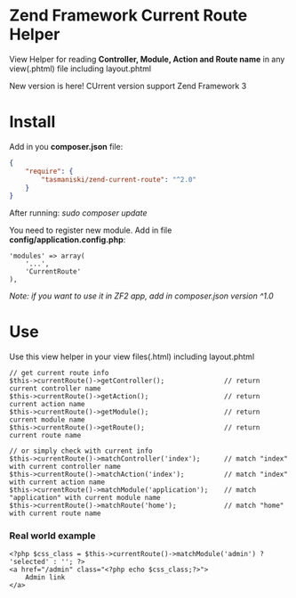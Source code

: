 # Zend Framework Current Route Helper
View Helper for reading **Controller, Module, Action and Route name** in any view(.phtml) file including layout.phtml

New version is here! CUrrent version support Zend Framework 3

# Install

Add in you **composer.json** file:

```json
{
    "require": {
        "tasmaniski/zend-current-route": "^2.0"
    }
}
```
After running: *sudo composer update* 

You need to register new module. Add in file **config/application.config.php**: 

```
'modules' => array(
    '...',
    'CurrentRoute'
),
```

*Note: if you want to use it in ZF2 app, add in composer.json version ^1.0*


# Use
Use this view helper in your view files(.html) including layout.phtml
```
// get current route info
$this->currentRoute()->getController();               // return current controller name
$this->currentRoute()->getAction();                   // return current action name
$this->currentRoute()->getModule();                   // return current module name
$this->currentRoute()->getRoute();                    // return current route name

// or simply check with current info
$this->currentRoute()->matchController('index');      // match "index" with current controller name
$this->currentRoute()->matchAction('index');          // match "index" with current action name
$this->currentRoute()->matchModule('application');    // match "application" with current module name
$this->currentRoute()->matchRoute('home');            // match "home" with current route name
```

### Real world example
```
<?php $css_class = $this->currentRoute()->matchModule('admin') ? 'selected' : ''; ?>
<a href="/admin" class="<?php echo $css_class;?>">
    Admin link
</a>
```


